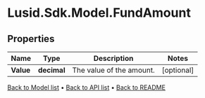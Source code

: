 # Lusid.Sdk.Model.FundAmount

## Properties

Name | Type | Description | Notes
------------ | ------------- | ------------- | -------------
**Value** | **decimal** | The value of the amount. | [optional] 

[Back to Model list](../README.md#documentation-for-models) &#8226; [Back to API list](../README.md#documentation-for-api-endpoints) &#8226; [Back to README](../README.md)

